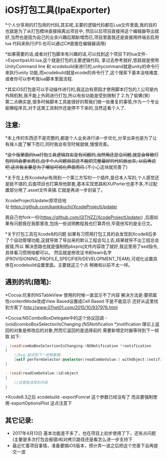 iOS打包工具(IpaExporter)  
=
*个人分享用的打包用的代码,其实呢,主要的逻辑代码都在Lua文件里面,我的目的也就是为了从打包模块直接隔离出项目中,
然后以后项目直接用这个编辑器导出就好,当然也是因为自己的业余兴趣后期新增而已,项目里面我还是直接用终端去启用lua
代码来执行(PS:也可以通过C#直接在编辑器调用) 

*如果需要的话,或者对打包脚本有兴趣的话,可以找到这个项目下的lua文件->ExportIpaUtil.lua,这个就是打包的主要逻辑代码,
拿过去参考就好,思路就是使用UnityCommand line 和 xcodebuild来进行的,unitycommand就是unity的命令行来执行unity
功能,而xcodebuild就是xcode的命令行了,这个搜索下基本没啥难度.或者你可以参考我lua脚本里面流程.  

*其实iOS打包是可以手动操作进行的,我这边有原因才使用脚本打包的,1.公司是内外网机制,我不能上外网进行打包,所以有些功能是受到限制了
2.为了偷懒(笑)   
第二点确实是,很多时候脚本工具能很好的帮我们做一些重复的事情,作为一个专业偷懒程序员,对于这类工具制作还是停不下来的,当然这看个人了.

注意:  
---
*本上传的东西还不是完整的,都是个人业余进行进一步优化,分享出来也是为了让有缘人能了解下而已,同时我会有空时候就做,慢慢完善。

*~~这个版里面的lua打包工具逻辑其实是有问题的,当然用还是没问题,就是会导致打包时间会更长而已,由于个人问题目前还不能把完整最好的代码放出来,
以后再说吧.这次我主要是为了增加可视化界面而已.~~(不小心这块就完善了)

*关于在上传XcodeApi有用到一个第三方写的一个插件,是日本人写的,个人感觉还是挺不错的,后面项目也打算用他那套,基本实现思路和XUPorter也差不多,不过配置部分用了.asset文件来搞.它就是再进一步封装了。

XcodeProjectUpdater原项目地址:https://github.com/kankikuchi/XcodeProjectUpdater

我自己也fork一份(https://github.com/GITHZZ/XcodeProjectUpdater) ,后面如果有问题我在我那里改,包括一些说明教程我也打算弄份,毕竟他写的是全日文。

*关于打包工具在Xcode8的问题
如果有习惯用打包工具的会发现到Xcode8后多了个自动管理功能,这就导致了导出来的默认工程会勾上去,结果就导不出工程总会报错,所以
解决思路也就是强制把pbxproj文件内容改了就好,我这里用了sed指令,具体看习惯用啥都可以。
然后就是修改证书和team名字(PROVISIONING_PROFILE_SPECIFIER/DEVELOPMENT_TEAM),可视化设置具体在xcodebuild设置里面。主要就这三个点
稍微和以前不太一样。

遇到的坑(随笔):    
---
*Cocoa:坑爹的NSTableView 使用的时候一直显示不了内容 解决方法是:要把属性contentMode改成View Based设置成Cell Based 不是不能显示 还好从这里找到方案了:http://www.07net01.com/2015/10/937976.html
 
*Cocoa:NSComboBoxDelegate中的这个协议回调 -(void)comboBoxSelectionIsChanging:(NSNotification *)notification 理论上返回的对象是修改后的对象,然而它返回的是选择前的 需要新增定时器等待到下一帧取 如下:

```Objective-C
- (void)comboBoxSelectionIsChanging:(NSNotification *)notification  
{  
    //bug:延迟到下一帧取数据  
    [self performSelector:@selector(readComboValue:) withObject:[notification object] afterDelay:0];  
}  
```
```Objective-C
- (void)readComboValue:(id)object  
{  
    //这里取选择后内容  
}  
```  

*Xcode8.3之后 xcodebuild -exportFomrat 这个参数已经没有了 而且要强制使用-exportOptionsPlist 这点注意下  

其它记录:  
---
* 2017年4月13日 基本功能差不多了，也在项目上初步使用了下，还有点问题(主要是多次打包会报错)和对拷贝路径还是看怎么进一步支持下
* 最近忙着项目事情，准备要搞iOS版本，预计弄一波之后把这个完善下会再提交一波
